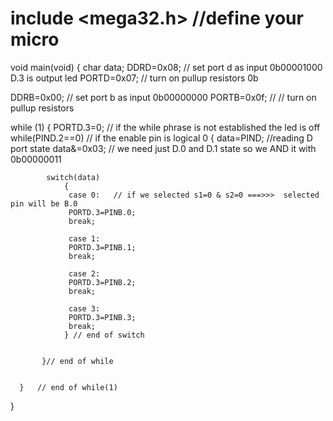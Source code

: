 # include <mega32.h>  //define your micro

void main(void)
{
char data;
DDRD=0x08;    // set port d as input 0b00001000    D.3 is output led
PORTD=0x07;   // turn on pullup resistors   0b

DDRB=0x00;  // set port b as input 0b00000000
PORTB=0x0f; // // turn on pullup resistors

while (1)
      {
       PORTD.3=0;   // if the while phrase is not established the led is off
           while(PIND.2==0)  // if the enable pin is logical 0
           {
            data=PIND;   //reading D port state
            data&=0x03;    // we need just D.0 and D.1 state so we AND it with 0b00000011

            switch(data)
                {
                 case 0:   // if we selected s1=0 & s2=0 ===>>>  selected pin will be B.0
                 PORTD.3=PINB.0;
                 break;

                 case 1:
                 PORTD.3=PINB.1;
                 break;

                 case 2:
                 PORTD.3=PINB.2;
                 break;

                 case 3:
                 PORTD.3=PINB.3;
                 break;
                } // end of switch


           }// end of while


      }   // end of while(1)
}

